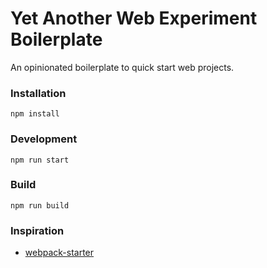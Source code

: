 # Yet Another Web Experiment Boilerplate

An opinionated boilerplate to quick start web projects.

### Installation
```
npm install
```

### Development
```
npm run start
```

### Build
```
npm run build
```

### Inspiration

- [webpack-starter](https://github.com/wbkd/webpack-starter)